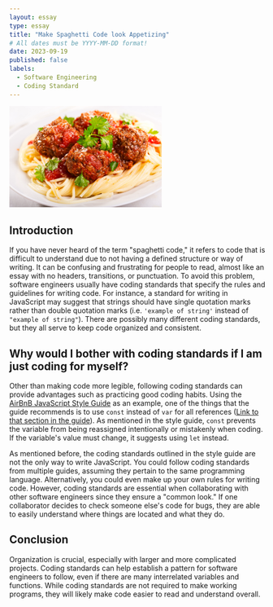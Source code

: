 ```yaml
---
layout: essay
type: essay
title: "Make Spaghetti Code look Appetizing"
# All dates must be YYYY-MM-DD format!
date: 2023-09-19
published: false
labels:
  - Software Engineering
  - Coding Standard
---
```


<img width="300px" class="rounded float-start pe-4" src="../img/make-spaghetti/spaghetti.jpg">

## Introduction

If you have never heard of the term "spaghetti code," it refers to code that is difficult to understand due to not having a defined structure or way of writing. It can be confusing and frustrating for people to read, almost like an essay with no headers, transitions, or punctuation. To avoid this problem, software engineers usually have coding standards that specify the rules and guidelines for writing code. For instance, a standard for writing in JavaScript may suggest that strings should have single quotation marks rather than double quotation marks (i.e. `'example of string'` instead of `"example of string"`). There are possibly many different coding standards, but they all serve to keep code organized and consistent.

## Why would I bother with coding standards if I am just coding for myself?

Other than making code more legible, following coding standards can provide advantages such as practicing good coding habits. Using the [AirBnB JavaScript Style Guide](https://github.com/airbnb/javascript) as an example, one of the things that the guide recommends is to use `const` instead of `var` for all references ([Link to that section in the guide](https://github.com/airbnb/javascript#references)). As mentioned in the style guide, `const` prevents the variable from being reassigned intentionally or mistakenly when coding. If the variable's value must change, it suggests using `let` instead. 

As mentioned before, the coding standards outlined in the style guide are not the only way to write JavaScript. You could follow coding standards from multiple guides, assuming they pertain to the same programming language. Alternatively, you could even make up your own rules for writing code. However, coding standards are essential when collaborating with other software engineers since they ensure a "common look." If one collaborator decides to check someone else's code for bugs, they are able to easily understand where things are located and what they do.

## Conclusion

Organization is crucial, especially with larger and more complicated projects. Coding standards can help establish a pattern for software engineers to follow, even if there are many interrelated variables and functions. While coding standards are not required to make working programs, they will likely make code easier to read and understand overall.